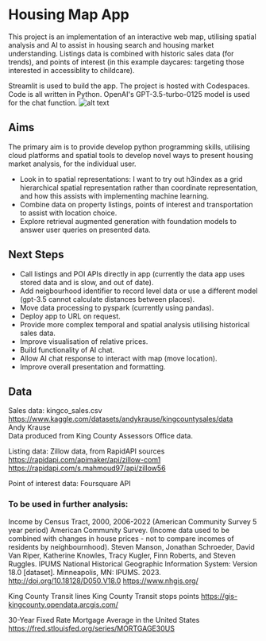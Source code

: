# Housing Map App
This project is an implementation of an interactive web map, utilising spatial analysis and AI to assist in housing search and housing market understanding.
Listings data is combined with historic sales data (for trends), and points of interest (in this example daycares: targeting those interested in accessiblity to childcare).

Streamlit is used to build the app. The project is hosted with Codespaces. Code is all written in Python. OpenAI's GPT-3.5-turbo-0125 model is used for the chat function.
![alt text](Isolated.png "Title")
## Aims
The primary aim is to provide develop python programming skills,  utilising cloud platforms and spatial tools to develop novel ways to present housing market analysis, for the individual user.
* Look in to spatial representations: I want to try out h3index as a grid hierarchical spatial representation rather than coordinate representation, and how this assists with implementing machine learning.
* Combine data on property listings, points of interest and transportation to assist with location choice.
* Explore retrieval augmented generation with foundation models to answer user queries on presented data.
  
## Next Steps
* Call listings and POI APIs directly in app (currently the data app uses stored data and is slow, and out of date).
* Add neigbourhood identifier to record level data or use a different model (gpt-3.5 cannot calculate distances between places).
* Move data processing to pyspark (currently using pandas).
* Deploy app to URL on request.
* Provide more complex temporal and spatial analysis utilising historical sales data.
* Improve visualisation of relative prices.
* Build functionality of AI chat.
* Allow AI chat response to interact with map (move location).
* Improve overall presentation and formatting.

## Data
Sales data: kingco_sales.csv\
https://www.kaggle.com/datasets/andykrause/kingcountysales/data \
Andy Krause\
Data produced from King County Assessors Office data.

Listing data: Zillow data, from RapidAPI sources\
https://rapidapi.com/apimaker/api/zillow-com1 \
https://rapidapi.com/s.mahmoud97/api/zillow56

Point of interest data:
Foursquare API

### To be used in further analysis:
Income by Census Tract, 2000, 2006-2022 (American Community Survey 5 year period) American Community Survey.
(Income data used to be combined with changes in house prices - not to compare incomes of residents by neighbournhood).
Steven Manson, Jonathan Schroeder, David Van Riper, Katherine Knowles, Tracy Kugler, Finn Roberts, and Steven Ruggles. IPUMS National Historical Geographic Information System: Version 18.0 [dataset]. Minneapolis, MN: IPUMS. 2023. http://doi.org/10.18128/D050.V18.0
https://www.nhgis.org/

King County Transit lines
King County Transit stops points
https://gis-kingcounty.opendata.arcgis.com/

30-Year Fixed Rate Mortgage Average in the United States
https://fred.stlouisfed.org/series/MORTGAGE30US
